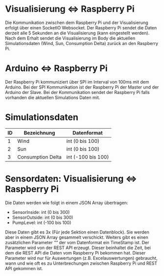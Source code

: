 # Visualisierung <=> Raspberry Pi
Die Kommunikation zwischen dem Raspberry Pi und der Visualisierung erfolgt über einen SocketIO Websocket. Der Raspberry Pi sendet die Daten derzeit alle 5 Sekunden an die Visualisierung (kann eingestellt werden). Nach dem Erhalt sendet die Visualisierung im Body die aktuellen Simulationsdaten (Wind, Sun, Consumption Delta) zurück an den Raspberry Pi.

# Arduino <=> Raspberry Pi
Der Raspberry Pi kommuniziert über SPI im Interval von 100ms mit dem Arduino. Bei der SPI Kommunikation ist der Raspberry Pi der Master und der Arduino der Slave. Bei der Kommunikation sendet der Raspberry Pi falls vorhanden die aktuellen Simulations Daten mit. 

# Simulationsdaten
| ID | Bezeichnung | Datenformat |
|--|--|--|
| 1 | Wind | int (0 bis 100) |
| 2 | Sun | int (0 bis 100) |
| 3 | Consumption Delta | int (-100 bis 100) |

# Sensordaten: Visualisierung <=> Raspberry Pi
Die Daten werden wie folgt in einem JSON Array übertragen:
* SensorInside: int (0 bis 300)
* SensorOutside: int (0 bis 300)
* PumpLevel: int (-100 bis 100)

Diese Daten gibt es 3x (Für jede Sektion einen Datenblock). Sie werden aber in einem JSON Array gesammelt verschickt. Weiters gibt es einen zusätzlichen Parameter _""_ der vom Datenformat ein TimeStamp ist. Der Parameter wird von der REST API erzeugt. Dieser beinhaltet die Zeit, bei dem die REST API die Daten vom Raspberry Pi bekommen hat. Dieser Parameter wird nur für Auswertungen (z.B. Excelauswertungen) gebraucht, wann und wie oft es zu Unterbrechungen zwischen Raspberry Pi und REST API gekommen ist.